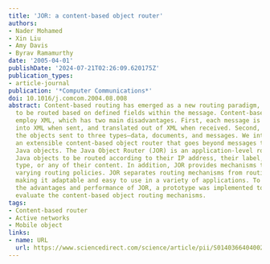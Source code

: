```yaml
---
title: 'JOR: a content-based object router'
authors:
- Nader Mohamed
- Xin Liu
- Amy Davis
- Byrav Ramamurthy
date: '2005-04-01'
publishDate: '2024-07-21T02:26:09.620175Z'
publication_types:
- article-journal
publication: '*Computer Communications*'
doi: 10.1016/j.comcom.2004.08.008
abstract: Content-based routing has emerged as a new routing paradigm, allowing messages
  to be routed based on defined fields within the message. Content-based routers generally
  employ XML, which has two main disadvantages. First, each message is translated
  into XML when sent, and translated out of XML when received. Second, XML limits
  the objects sent to three types—data, documents, and messages. We introduce here
  an extensible content-based object router that goes beyond messages to routing entire
  Java objects. The Java Object Router (JOR) is an application-level router that allows
  Java objects to be routed according to their IP address, their label, their object
  type, or any of their content. In addition, JOR provides mechanisms to deal with
  varying routing policies. JOR separates routing mechanisms from routing policies,
  making it adaptable and easy to use in a variety of applications. To illustrate
  the advantages and performance of JOR, a prototype was implemented to experimentally
  evaluate the content-based object routing mechanisms.
tags:
- Content-based router
- Active networks
- Mobile object
links:
- name: URL
  url: https://www.sciencedirect.com/science/article/pii/S0140366404002890
---
```

